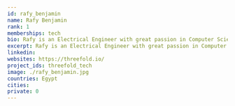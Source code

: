 ```yaml
---
id: rafy_benjamin
name: Rafy Benjamin
rank: 1
memberships: tech
bio: Rafy is an Electrical Engineer with great passion in Computer Science, Currently working with TF-Chain team. Engineer fell in love with Threefold and I have same goals of giving freedom and control back to the people, and it has lots of bright minds I'm so proud to work/learn from them on daily basis.
excerpt: Rafy is an Electrical Engineer with great passion in Computer Science.
linkedin: 
websites: https://threefold.io/
project_ids: threefold_tech
image: ./rafy_benjamin.jpg
countries: Egypt
cities:
private: 0
---
```


